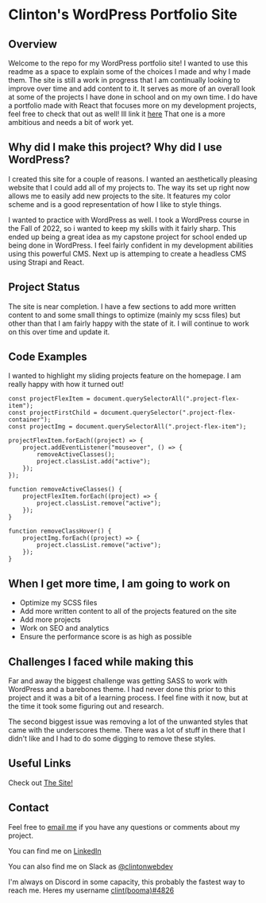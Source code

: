 # Clinton's WordPress Portfolio Site

## Overview
Welcome to the repo for my WordPress portfolio site! I wanted to use this readme as a space to explain some of the choices I made and why I made them. The site is still a work in progress that I am continually looking to improve over time and add content to it. It serves as more of an overall look at some of the projects I have done in school and on my own time. I do have a portfolio made with React that focuses more on my development projects, feel free to check that out as well! Ill link it <a href="https://github.com/cjewett1/clints-react-portfolio" target="_blank">here</a> That one is a more ambitious and needs a bit of work yet. 

## Why did I make this project? Why did I use WordPress?
I created this site for a couple of reasons. I wanted an aesthetically pleasing website that I could add all of my projects to. The way its set up right now allows me to easily add new projects to the site. It features my color scheme and is a good representation of how I like to style things.

I wanted to practice with WordPress as well. I took a WordPress course in the Fall of 2022, so i wanted to keep my skills with it fairly sharp. This ended up being a great idea as my capstone project for school ended up being done in WordPress. I feel fairly confident in my development abilities using this powerful CMS. Next up is attemping to create a headless CMS using Strapi and React.

## Project Status
The site is near completion. I have a few sections to add more written content to and some small things to optimize (mainly my scss files) but other than that I am fairly happy with the state of it. I will continue to work on this over time and update it.

## Code Examples

I wanted to highlight my sliding projects feature on the homepage. I am really happy with how it turned out!

```
const projectFlexItem = document.querySelectorAll(".project-flex-item");
const projectFirstChild = document.querySelector(".project-flex-container");
const projectImg = document.querySelectorAll(".project-flex-item");

projectFlexItem.forEach((project) => {
    project.addEventListener("mouseover", () => {
        removeActiveClasses();
        project.classList.add("active");
    });
});

function removeActiveClasses() {
    projectFlexItem.forEach((project) => {
        project.classList.remove("active");
    });
}

function removeClassHover() {
    projectImg.forEach((project) => {
        project.classList.remove("active");
    });
}

```

## When I get more time, I am going to work on
  - Optimize my SCSS files
  - Add more written content to all of the projects featured on the site
  - Add more projects
  - Work on SEO and analytics
  - Ensure the performance score is as high as possible
  
## Challenges I faced while making this
Far and away the biggest challenge was getting SASS to work with WordPress and a barebones theme. I had never done this prior to this project and it was a bit of a learning process. I feel fine with it now, but at the time it took some figuring out and research.

The second biggest issue was removing a lot of the unwanted styles that came with the underscores theme. There was a lot of stuff in there that I didn't like and I had to do some digging to remove these styles.

## Useful Links
Check out <a href="https://clinton-gorda.com" target="_blank">The Site!</a>

 
## Contact
Feel free to [email me](mailto:clintondgorda@gmail.com) if you have any questions or comments about my project.

You can find me on <a href="https://www.linkedin.com/in/clintonjewett/" target="_blank">LinkedIn</a>

You can also find me on Slack as <a href="https://clintssandbox.slack.com/team/U051WJSE588" target="_blank">@clintonwebdev</a>

I'm always on Discord in some capacity, this probably the fastest way to reach me. Heres my username <a href="https://discordapp.com/users/123456789012345678" target="_blank">clint(booma)#4826</a>
